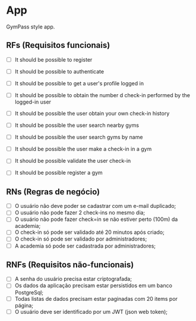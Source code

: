 # App

GymPass style app.

## RFs (Requisitos funcionais)

- [ ] It should be possible to register
- [ ] It should be possible to authenticate
- [ ] It should be possible to get a user's profile logged in
- [ ] It should be possible to obtain the number d check-in performed by the logged-in user
- [ ] It should be possible the user obtain your own check-in history
- [ ] It should be possible the user search nearby gyms
- [ ] It should be possible the user search gyms by name
- [ ] It should be possible the user make a check-in in a gym
- [ ] It should be possible validate the user check-in
- [ ] It should be possible register a gym


## RNs (Regras de negócio)

- [ ] O usuário não deve poder se cadastrar com um e-mail duplicado;
- [ ] O usuário não pode fazer 2 check-ins no mesmo dia;
- [ ] O usuário não pode fazer check=in se não estiver perto (100m) da academia;
- [ ] O check-in só pode ser validado até 20 minutos após criado;
- [ ] O check-in só pode ser validado por administradores;
- [ ] A academia só pode ser cadastrada por administradores;

## RNFs (Requisitos não-funcionais)

- [ ] A senha do usuário precisa estar criptografada;
- [ ] Os dados da aplicação precisam estar persistidos em um banco PostgreSql;
- [ ] Todas listas de dados precisam estar paginadas com 20 items por página;
- [ ] O usuário deve ser identificado por um JWT (json web token);
